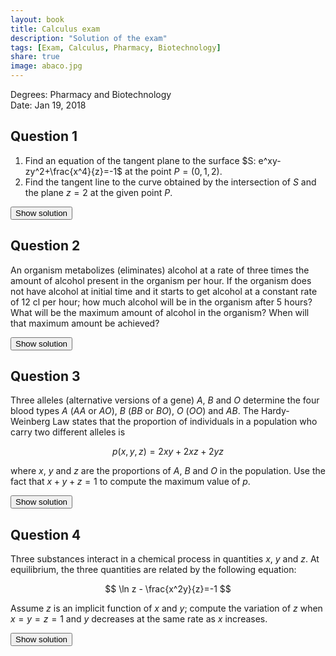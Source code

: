 ```yaml
---
layout: book
title: Calculus exam
description: "Solution of the exam"
tags: [Exam, Calculus, Pharmacy, Biotechnology]
share: true
image: abaco.jpg
---
```


Degrees: Pharmacy and Biotechnology  
Date: Jan 19, 2018

## Question 1

1. Find an equation of the tangent plane to the surface $S: e^xy-zy^2+\frac{x^4}{z}=-1$ at the point $P=(0,1,2)$.
2. Find the tangent line to the curve obtained by the intersection of $S$ and the plane $z=2$ at the given point $P$.

<div><button class="solution">Show solution</button></div>
<div id="solution" style="display: none">
1. Tangent plane: $x-3y-z+5=0$.<br/>
2. Tangent line: $(3t,1+t)$ or $y=\frac{x}{3}+1$.
</div>

## Question 2

An organism metabolizes (eliminates) alcohol at a rate of three times the amount of alcohol present in the organism per hour.
If the organism does not have alcohol at initial time and it starts to get alcohol at a constant rate of 12 cl per hour; how much alcohol will be in the organism after 5 hours?
What will be the maximum amount of alcohol in the organism?
When will that maximum amount be achieved?

<div><button class="solution">Show solution</button></div>
<div id="solution" style="display: none">
Let $y$ be the alcohol in the organism and $t$ the time.<br/>
Differential equation: $y'=12-3y$.<br/>
Solution: $y(t)=4-4e^{-3t}$.<br/>
$y(5)=3.99$ cl.<br/>
The maximum amount of alcohol will be 4 cl and it will be achieved at $t=\infty$.
</div>

## Question 3

Three alleles (alternative versions of a gene) $A$, $B$ and $O$ determine the four blood types $A$ ($AA$ or $AO$), $B$ ($BB$ or $BO$), $O$ ($OO$) and $AB$.
The Hardy-Weinberg Law states that the proportion of individuals in a population who carry two different alleles is

$$
p(x,y,z)=2xy+2xz+2yz
$$

where $x$, $y$ and $z$ are the proportions of $A$, $B$ and $O$ in the population.
Use the fact that $x+y+z=1$ to compute the maximum value of $p$.

<div><button class="solution">Show solution</button></div>
<div id="solution" style="display: none">
There is a local maximum at $(\frac{1}{3},\frac{1}{3})$ and $f(\frac{1}{3},\frac{1}{3})=\frac{2}{3}$.
</div>

## Question 4

Three substances interact in a chemical process in quantities $x$, $y$ and $z$. At equilibrium, the three quantities are related by the following equation:

$$ 
\ln z - \frac{x^2y}{z}=-1
$$

Assume $z$ is an implicit function of $x$ and $y$; compute the variation of $z$ when $x=y=z=1$ and $y$ decreases at the same rate as $x$ increases.

<div><button class="solution">Show solution</button></div>
<div id="solution" style="display: none">
Directional derivative of $z$ in $(1,1,1)$ along $\mathbf{v}=(1,-1)$: $z'_\mathbf{v}(1,1,1)=\frac{1}{2\sqrt{2}}$.
</div>
